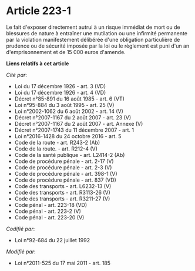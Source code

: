 # Article 223-1

Le fait d'exposer directement autrui à un risque immédiat de mort ou de blessures de nature à entraîner une mutilation ou une
infirmité permanente par la violation manifestement délibérée d'une obligation particulière    de prudence ou de sécurité
imposée par la loi ou le règlement est puni d'un an d'emprisonnement et de 15 000 euros d'amende.

**Liens relatifs à cet article**

_Cité par_:

  - Loi du 17 décembre 1926 - art. 3 (VD)
  - Loi du 17 décembre 1926 - art. 4 (VD)
  - Décret n°85-891 du 16 août 1985 - art. 6 (VT)
  - Loi n°95-884 du 3 août 1995 - art. 25 (V)
  - Loi n°2002-1062 du 6 août 2002 - art. 14 (V)
  - Décret n°2007-1167 du 2 août 2007 - art. 23 (V)
  - Décret n°2007-1167 du 2 août 2007 - art. Annexe (V)
  - Décret n°2007-1743 du 11 décembre 2007 - art. 1
  - Loi n°2016-1428 du 24 octobre 2016 - art. 5
  - Code de la route - art. R243-2 (Ab)
  - Code de la route. - art. R212-4 (V)
  - Code de la santé publique - art. L2414-2 (Ab)
  - Code de procédure pénale - art. 2-17 (V)
  - Code de procédure pénale - art. 2-3 (V)
  - Code de procédure pénale - art. 398-1 (V)
  - Code de procédure pénale - art. 837 (VD)
  - Code des transports - art. L6232-13 (V)
  - Code des transports - art. R3113-26 (V)
  - Code des transports - art. R3211-27 (V)
  - Code pénal - art. 223-18 (VD)
  - Code pénal - art. 223-2 (V)
  - Code pénal - art. 223-20 (V)

_Codifié par_:

  - Loi n°92-684 du 22 juillet 1992

_Modifié par_:

  - Loi n°2011-525 du 17 mai 2011 - art. 185
